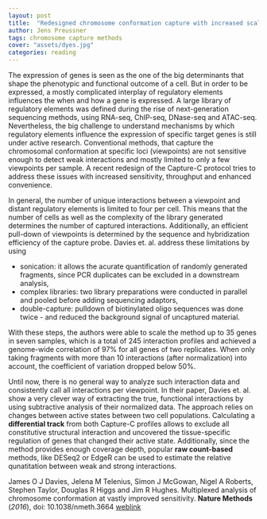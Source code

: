 ```yaml
---
layout: post
title:  "Redesigned chromosome conformation capture with increased scaleability and sensitivity"
author: Jens Preussner
tags: chromosome capture methods
cover: "assets/dyes.jpg"
categories: reading
---
```


The expression of genes is seen as the one of the big determinants that shape the phenotypic and functional outcome of a cell.
But in order to be expressed, a mostly complicated interplay of regulatory elements influences the when and how a gene is expressed. A large library of regulatory elements was defined during the rise of next-generation sequencing methods, using RNA-seq, ChIP-seq, DNase-seq and ATAC-seq. 
Nevertheless, the big challenge to understand mechanisms by which regulatory elements influence the expression of specific target genes is still under active research.
Conventional methods, that capture the chromosomal conformation at specific loci (viewpoints) are not sensitive enough to detect weak interactions and mostly limited to only a few viewpoints per sample.
A recent redesign of the Capture-C protocol tries to address these issues with increased sensitivity, throughput and enhanced convenience.

In general, the number of unique interactions between a viewpoint and distant regulatory elements is limited to four per cell. This means that the number of cells as well as the complexity of the library generated determines the number of captured interactions.
Additionally, an efficient pull-down of viewpoints is determined by the sequence and hybridization efficiency of the capture probe. Davies et. al. address these limitations by using

* sonication: it allows the acurate quantification of randomly generated fragments, since PCR duplicates can be excluded in a downstream analysis,
* complex libraries: two library preparations were conducted in parallel and pooled before adding sequencing adaptors,
* double-capture: pulldown of biotinylated oligo sequences was done twice - and reduced the background signal of uncaptured material.

With these steps, the authors were able to scale the method up to 35 genes in seven samples, which is a total of 245 interaction profiles and achieved a genome-wide correlation of 97% for all genes of two replicates.
When only taking fragments with more than 10 interactions (after normalization) into account, the coefficient of variation dropped below 50%.

Until now, there is no general way to analyze such interaction data and consistently call all interactions per viewpoint. In their paper, Davies et. al. show a very clever way of extracting the true, functional interactions by using subtractive analysis of their normalized data.
The approach relies on changes between active states between two cell populations. Calculating a **differential track** from both Capture-C profiles allows to exclude all constitutive structural interaction and uncovered the tissue-specific regulation of genes that changed their active state.
Additionally, since the method provides enough coverage depth, popular **raw count-based** methods, like DESeq2 or EdgeR can be used to estimate the relative qunatitation between weak and strong interactions.

James O J Davies, Jelena M Telenius, Simon J McGowan, Nigel A Roberts, Stephen Taylor, Douglas R Higgs and Jim R Hughes. Multiplexed analysis of chromosome conformation at vastly improved sensitivity. **Nature Methods** (*2016*), doi: 10.1038/nmeth.3664 [weblink](http://www.nature.com/nmeth/journal/v13/n1/full/nmeth.3664.html)
